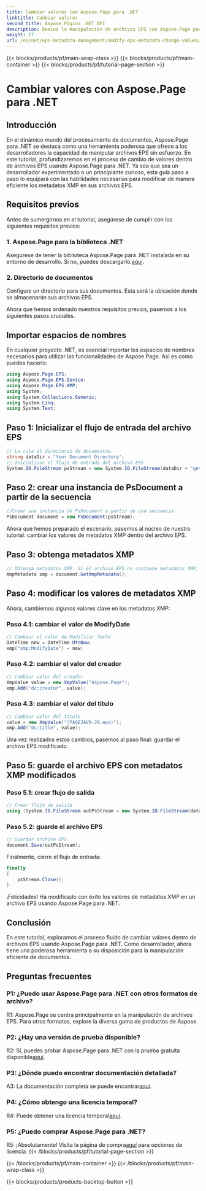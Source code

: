 ```yaml
---
title: Cambiar valores con Aspose.Page para .NET
linktitle: Cambiar valores
second_title: Aspose.Página .NET API
description: Domine la manipulación de archivos EPS con Aspose.Page para .NET. Cambie los valores de metadatos XMP sin esfuerzo.
weight: 17
url: /es/net/eps-metadata-management/modify-eps-metadata-change-values/
---
```


{{< blocks/products/pf/main-wrap-class >}}
{{< blocks/products/pf/main-container >}}
{{< blocks/products/pf/tutorial-page-section >}}

# Cambiar valores con Aspose.Page para .NET

## Introducción

En el dinámico mundo del procesamiento de documentos, Aspose.Page para .NET se destaca como una herramienta poderosa que ofrece a los desarrolladores la capacidad de manipular archivos EPS sin esfuerzo. En este tutorial, profundizaremos en el proceso de cambio de valores dentro de archivos EPS usando Aspose.Page para .NET. Ya sea que sea un desarrollador experimentado o un principiante curioso, esta guía paso a paso lo equipará con las habilidades necesarias para modificar de manera eficiente los metadatos XMP en sus archivos EPS.

## Requisitos previos

Antes de sumergirnos en el tutorial, asegúrese de cumplir con los siguientes requisitos previos:

### 1. Aspose.Page para la biblioteca .NET

Asegúrese de tener la biblioteca Aspose.Page para .NET instalada en su entorno de desarrollo. Si no, puedes descargarlo.[aquí](https://releases.aspose.com/page/net/).

### 2. Directorio de documentos

Configure un directorio para sus documentos. Esta será la ubicación donde se almacenarán sus archivos EPS.

Ahora que hemos ordenado nuestros requisitos previos, pasemos a los siguientes pasos cruciales.

## Importar espacios de nombres

En cualquier proyecto .NET, es esencial importar los espacios de nombres necesarios para utilizar las funcionalidades de Aspose.Page. Así es como puedes hacerlo:

```csharp
using Aspose.Page.EPS;
using Aspose.Page.EPS.Device;
using Aspose.Page.EPS.XMP;
using System;
using System.Collections.Generic;
using System.Linq;
using System.Text;
```

## Paso 1: Inicializar el flujo de entrada del archivo EPS

```csharp
// La ruta al directorio de documentos.
string dataDir = "Your Document Directory";
// Inicializar el flujo de entrada del archivo EPS
System.IO.FileStream psStream = new System.IO.FileStream(dataDir + "get_input.eps", System.IO.FileMode.Open, System.IO.FileAccess.Read);
```

## Paso 2: crear una instancia de PsDocument a partir de la secuencia

```csharp
//Crear una instancia de PsDocument a partir de una secuencia
PsDocument document = new PsDocument(psStream);
```

Ahora que hemos preparado el escenario, pasemos al núcleo de nuestro tutorial: cambiar los valores de metadatos XMP dentro del archivo EPS.

## Paso 3: obtenga metadatos XMP

```csharp
// Obtenga metadatos XMP. Si el archivo EPS no contiene metadatos XMP, obtenemos uno nuevo lleno de valores de los comentarios de metadatos de PS (%%Creator, %%CreateDate, %%Title, etc.)
XmpMetadata xmp = document.GetXmpMetadata();
```

## Paso 4: modificar los valores de metadatos XMP

Ahora, cambiemos algunos valores clave en los metadatos XMP:

### Paso 4.1: cambiar el valor de ModifyDate

```csharp
// Cambiar el valor de Modificar fecha
DateTime now = DateTime.UtcNow;
xmp["xmp:ModifyDate"] = now;
```

### Paso 4.2: cambiar el valor del creador

```csharp
// Cambiar valor del creador
XmpValue value = new XmpValue("Aspose.Page");
xmp.Add("dc:creator", value);
```

### Paso 4.3: cambiar el valor del título

```csharp
// Cambiar valor del título
value = new XmpValue("(PAGEJAVA-29.eps)");
xmp.Add("dc:title", value);
```

Una vez realizados estos cambios, pasemos al paso final: guardar el archivo EPS modificado.

## Paso 5: guarde el archivo EPS con metadatos XMP modificados

### Paso 5.1: crear flujo de salida

```csharp
// Crear flujo de salida
using (System.IO.FileStream outPsStream = new System.IO.FileStream(dataDir + "change_values_output.eps", System.IO.FileMode.Create, System.IO.FileAccess.Write))
```

### Paso 5.2: guarde el archivo EPS

```csharp
// Guardar archivo EPS
document.Save(outPsStream);
```

Finalmente, cierre el flujo de entrada:

```csharp
finally
{
    psStream.Close();
}
```

¡Felicidades! Ha modificado con éxito los valores de metadatos XMP en un archivo EPS usando Aspose.Page para .NET.

## Conclusión

En este tutorial, exploramos el proceso fluido de cambiar valores dentro de archivos EPS usando Aspose.Page para .NET. Como desarrollador, ahora tiene una poderosa herramienta a su disposición para la manipulación eficiente de documentos.

## Preguntas frecuentes

### P1: ¿Puedo usar Aspose.Page para .NET con otros formatos de archivo?

R1: Aspose.Page se centra principalmente en la manipulación de archivos EPS. Para otros formatos, explore la diversa gama de productos de Aspose.

### P2: ¿Hay una versión de prueba disponible?

 R2: Sí, puedes probar Aspose.Page para .NET con la prueba gratuita disponible[aquí](https://releases.aspose.com/).

### P3: ¿Dónde puedo encontrar documentación detallada?

 A3: La documentación completa se puede encontrar[aquí](https://reference.aspose.com/page/net/).

### P4: ¿Cómo obtengo una licencia temporal?

 R4: Puede obtener una licencia temporal[aquí](https://purchase.aspose.com/temporary-license/).

### P5: ¿Puedo comprar Aspose.Page para .NET?

 R5: ¡Absolutamente! Visita la página de compra[aquí](https://purchase.aspose.com/buy) para opciones de licencia.
{{< /blocks/products/pf/tutorial-page-section >}}

{{< /blocks/products/pf/main-container >}}
{{< /blocks/products/pf/main-wrap-class >}}

{{< blocks/products/products-backtop-button >}}
